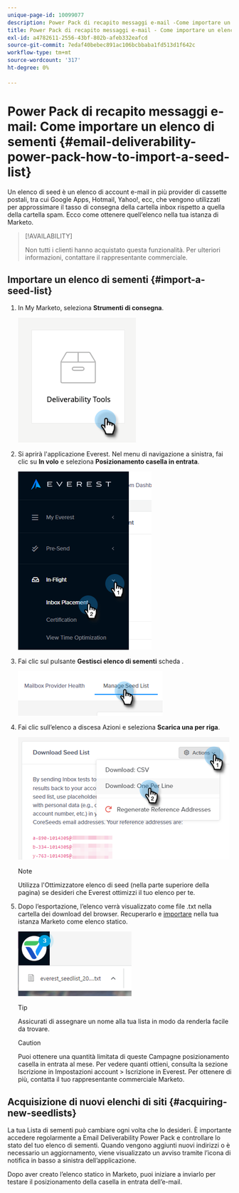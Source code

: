 ```yaml
---
unique-page-id: 10099077
description: Power Pack di recapito messaggi e-mail -Come importare un elenco di seed - Marketo Docs - Documentazione del prodotto
title: Power Pack di recapito messaggi e-mail - Come importare un elenco di seed
exl-id: a4782611-2556-43bf-802b-afeb332eafcd
source-git-commit: 7edaf40bebec891ac106bcbbaba1fd513d1f642c
workflow-type: tm+mt
source-wordcount: '317'
ht-degree: 0%

---
```


# Power Pack di recapito messaggi e-mail: Come importare un elenco di sementi {#email-deliverability-power-pack-how-to-import-a-seed-list}

Un elenco di seed è un elenco di account e-mail in più provider di cassette postali, tra cui Google Apps, Hotmail, Yahoo!, ecc, che vengono utilizzati per approssimare il tasso di consegna della cartella inbox rispetto a quella della cartella spam. Ecco come ottenere quell’elenco nella tua istanza di Marketo.

>[!AVAILABILITY]
>
>Non tutti i clienti hanno acquistato questa funzionalità. Per ulteriori informazioni, contattare il rappresentante commerciale.

## Importare un elenco di sementi {#import-a-seed-list}

1. In My Marketo, seleziona **Strumenti di consegna**.

   ![](assets/email-deliverability-power-pack-1.png)

1. Si aprirà l&#39;applicazione Everest. Nel menu di navigazione a sinistra, fai clic su **In volo** e seleziona **Posizionamento casella in entrata**.

   ![](assets/email-deliverability-power-pack-2.png)

1. Fai clic sul pulsante **Gestisci elenco di sementi** scheda .

   ![](assets/email-deliverability-power-pack-3.png)

1. Fai clic sull’elenco a discesa Azioni e seleziona **Scarica una per riga**.

   ![](assets/email-deliverability-power-pack-4.png)

   >[!NOTE]
   >
   >Utilizza l&#39;Ottimizzatore elenco di seed (nella parte superiore della pagina) se desideri che Everest ottimizzi il tuo elenco per te.

1. Dopo l’esportazione, l’elenco verrà visualizzato come file .txt nella cartella dei download del browser. Recuperarlo e [importare](/help/marketo/getting-started/quick-wins/import-a-list-of-people.md) nella tua istanza Marketo come elenco statico.

   ![](assets/email-deliverability-power-pack-5.png)

   >[!TIP]
   >
   >Assicurati di assegnare un nome alla tua lista in modo da renderla facile da trovare.

   >[!CAUTION]
   >
   >Puoi ottenere una quantità limitata di queste Campagne posizionamento casella in entrata al mese. Per vedere quanti ottieni, consulta la sezione Iscrizione in Impostazioni account > Iscrizione in Everest. Per ottenere di più, contatta il tuo rappresentante commerciale Marketo.

## Acquisizione di nuovi elenchi di siti {#acquiring-new-seedlists}

La tua Lista di sementi può cambiare ogni volta che lo desideri. È importante accedere regolarmente a Email Deliverability Power Pack e controllare lo stato del tuo elenco di sementi. Quando vengono aggiunti nuovi indirizzi o è necessario un aggiornamento, viene visualizzato un avviso tramite l’icona di notifica in basso a sinistra dell’applicazione.

Dopo aver creato l’elenco statico in Marketo, puoi iniziare a inviarlo per testare il posizionamento della casella in entrata dell’e-mail.
